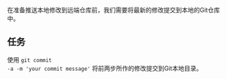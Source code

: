 在准备推送本地修改到远端仓库前，我们需要将最新的修改提交到本地的Git仓库中。

## 任务

使用 <code exec="git commit -a -m 'your commit message'">git commit -a -m 'your commit message'</code> 将前两步所作的修改提交到Git本地目录。